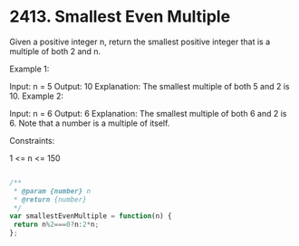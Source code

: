 # 2413. Smallest Even Multiple

Given a positive integer n, return the smallest positive integer that is a multiple of both 2 and n.
 

Example 1:

Input: n = 5
Output: 10
Explanation: The smallest multiple of both 5 and 2 is 10.
Example 2:

Input: n = 6
Output: 6
Explanation: The smallest multiple of both 6 and 2 is 6. Note that a number is a multiple of itself.
 

Constraints:

1 <= n <= 150

```javascript

/**
 * @param {number} n
 * @return {number}
 */
var smallestEvenMultiple = function(n) {
 return n%2===0?n:2*n;
};
```
